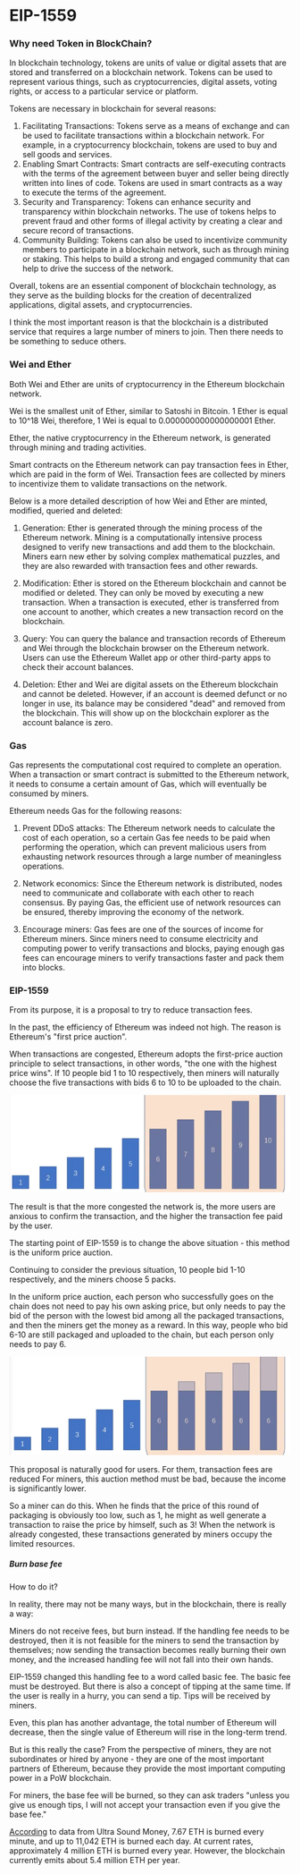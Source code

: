 # EIP-1559

### Why need Token in BlockChain?

In blockchain technology, tokens are units of value or digital assets that are stored and transferred on a blockchain network. Tokens can be used to represent various things, such as cryptocurrencies, digital assets, voting rights, or access to a particular service or platform.

Tokens are necessary in blockchain for several reasons:

1. Facilitating Transactions: Tokens serve as a means of exchange and can be used to facilitate transactions within a blockchain network. For example, in a cryptocurrency blockchain, tokens are used to buy and sell goods and services.
2. Enabling Smart Contracts: Smart contracts are self-executing contracts with the terms of the agreement between buyer and seller being directly written into lines of code. Tokens are used in smart contracts as a way to execute the terms of the agreement.
3. Security and Transparency: Tokens can enhance security and transparency within blockchain networks. The use of tokens helps to prevent fraud and other forms of illegal activity by creating a clear and secure record of transactions.
4. Community Building: Tokens can also be used to incentivize community members to participate in a blockchain network, such as through mining or staking. This helps to build a strong and engaged community that can help to drive the success of the network.

Overall, tokens are an essential component of blockchain technology, as they serve as the building blocks for the creation of decentralized applications, digital assets, and cryptocurrencies.

I think the most important reason is that the blockchain is a distributed service that requires a large number of miners to join. Then there needs to be something to seduce others.



### Wei and Ether

Both Wei and Ether are units of cryptocurrency in the Ethereum blockchain network.

Wei is the smallest unit of Ether, similar to Satoshi in Bitcoin. 1 Ether is equal to 10^18 Wei, therefore, 1 Wei is equal to 0.000000000000000001 Ether.

Ether, the native cryptocurrency in the Ethereum network, is generated through mining and trading activities.

Smart contracts on the Ethereum network can pay transaction fees in Ether, which are paid in the form of Wei. Transaction fees are collected by miners to incentivize them to validate transactions on the network.

Below is a more detailed description of how Wei and Ether are minted, modified, queried and deleted:

1. Generation: Ether is generated through the mining process of the Ethereum network. Mining is a computationally intensive process designed to verify new transactions and add them to the blockchain. Miners earn new ether by solving complex mathematical puzzles, and they are also rewarded with transaction fees and other rewards.

2. Modification: Ether is stored on the Ethereum blockchain and cannot be modified or deleted. They can only be moved by executing a new transaction. When a transaction is executed, ether is transferred from one account to another, which creates a new transaction record on the blockchain.

3. Query: You can query the balance and transaction records of Ethereum and Wei through the blockchain browser on the Ethereum network. Users can use the Ethereum Wallet app or other third-party apps to check their account balances.

4. Deletion: Ether and Wei are digital assets on the Ethereum blockchain and cannot be deleted. However, if an account is deemed defunct or no longer in use, its balance may be considered "dead" and removed from the blockchain. This will show up on the blockchain explorer as the account balance is zero.



### Gas

Gas represents the computational cost required to complete an operation. When a transaction or smart contract is submitted to the Ethereum network, it needs to consume a certain amount of Gas, which will eventually be consumed by miners.

Ethereum needs Gas for the following reasons:

1. Prevent DDoS attacks: The Ethereum network needs to calculate the cost of each operation, so a certain Gas fee needs to be paid when performing the operation, which can prevent malicious users from exhausting network resources through a large number of meaningless operations.

2. Network economics: Since the Ethereum network is distributed, nodes need to communicate and collaborate with each other to reach consensus. By paying Gas, the efficient use of network resources can be ensured, thereby improving the economy of the network.

3. Encourage miners: Gas fees are one of the sources of income for Ethereum miners. Since miners need to consume electricity and computing power to verify transactions and blocks, paying enough gas fees can encourage miners to verify transactions faster and pack them into blocks.



### EIP-1559

From its purpose, it is a proposal to try to reduce transaction fees.

In the past, the efficiency of Ethereum was indeed not high. The reason is Ethereum's "first price auction".

When transactions are congested, Ethereum adopts the first-price auction principle to select transactions, in other words, "the one with the highest price wins". If 10 people bid 1 to 10 respectively, then miners will naturally choose the five transactions with bids 6 to 10 to be uploaded to the chain.



![fee1](..\pictures\fee1.png)

The result is that the more congested the network is, the more users are anxious to confirm the transaction, and the higher the transaction fee paid by the user.


The starting point of EIP-1559 is to change the above situation - this method is the uniform price auction.

Continuing to consider the previous situation, 10 people bid 1-10 respectively, and the miners choose 5 packs.

In the uniform price auction, each person who successfully goes on the chain does not need to pay his own asking price, but only needs to pay the bid of the person with the lowest bid among all the packaged transactions, and then the miners get the money as a reward. In this way, people who bid 6-10 are still packaged and uploaded to the chain, but each person only needs to pay 6.

![fee2](..\pictures\fee2.png)



This proposal is naturally good for users. For them, transaction fees are reduced
For miners, this auction method must be bad, because the income is significantly lower.

So a miner can do this. When he finds that the price of this round of packaging is obviously too low, such as 1, he might as well generate a transaction to raise the price by himself, such as 3!
When the network is already congested, these transactions generated by miners occupy the limited resources.

##### Burn base fee

How to do it?

In reality, there may not be many ways, but in the blockchain, there is really a way:

Miners do not receive fees, but burn instead. If the handling fee needs to be destroyed, then it is not feasible for the miners to send the transaction by themselves; now sending the transaction becomes really burning their own money, and the increased handling fee will not fall into their own hands.

EIP-1559 changed this handling fee to a word called basic fee. The basic fee must be destroyed.
But there is also a concept of tipping at the same time. If the user is really in a hurry, you can send a tip. Tips will be received by miners.

Even, this plan has another advantage, the total number of Ethereum will decrease, then the single value of Ethereum will rise in the long-term trend.

But is this really the case?
From the perspective of miners, they are not subordinates or hired by anyone - they are one of the most important partners of Ethereum, because they provide the most important computing power in a PoW blockchain.

For miners, the base fee will be burned, so they can ask traders "unless you give us enough tips, I will not accept your transaction even if you give the base fee." 

[According](https://ultrasound.money/) to data from Ultra Sound Money, 7.67 ETH is burned every minute, and up to 11,042 ETH is burned each day. At current rates, approximately 4 million ETH is burned every year. However, the blockchain currently emits about 5.4 million ETH per year.